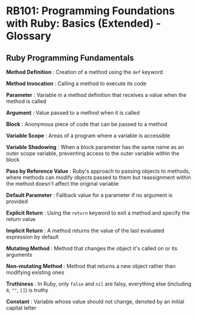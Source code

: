 # RB101: Programming Foundations with Ruby: Basics (Extended) - Glossary

## Ruby Programming Fundamentals

**Method Definition**
: Creation of a method using the `def` keyword

**Method Invocation**
: Calling a method to execute its code

**Parameter**
: Variable in a method definition that receives a value when the method is called

**Argument**
: Value passed to a method when it is called

**Block**
: Anonymous piece of code that can be passed to a method

**Variable Scope**
: Areas of a program where a variable is accessible

**Variable Shadowing**
: When a block parameter has the same name as an outer scope variable, preventing access to the outer variable within the block

**Pass by Reference Value**
: Ruby's approach to passing objects to methods, where methods can modify objects passed to them but reassignment within the method doesn't affect the original variable

**Default Parameter**
: Fallback value for a parameter if no argument is provided

**Explicit Return**
: Using the `return` keyword to exit a method and specify the return value

**Implicit Return**
: A method returns the value of the last evaluated expression by default

**Mutating Method**
: Method that changes the object it's called on or its arguments

**Non-mutating Method**
: Method that returns a new object rather than modifying existing ones

**Truthiness**
: In Ruby, only `false` and `nil` are falsy, everything else (including `0`, `""`, `[]`) is truthy

**Constant**
: Variable whose value should not change, denoted by an initial capital letter
